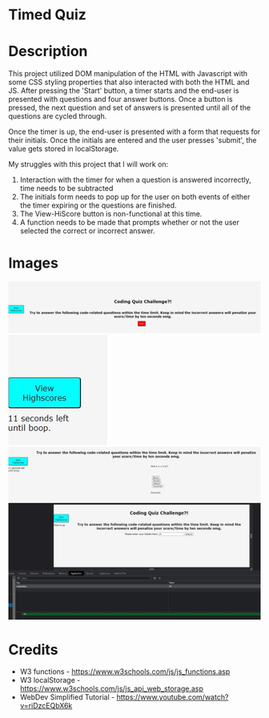 # Timed Quiz

# Description
This project utilized DOM manipulation of the HTML with Javascript with some CSS styling properties that also interacted with both the HTML and JS. After pressing the 'Start' button, a timer starts and the end-user is presented with questions and four answer buttons. Once a button is pressed, the next question and set of answers is presented until all of the questions are cycled through.

Once the timer is up, the end-user is presented with a form that requests for their initials. Once the initials are entered and the user presses 'submit', the value gets stored in localStorage.

My struggles with this project that I will work on:
1) Interaction with the timer for when a question is answered incorrectly, time needs to be subtracted
2) The initials form needs to pop up for the user on both events of either the timer expiring or the questions are finished.
3) The View-HiScore button is non-functional at this time.
4) A function needs to be made that prompts whether or not the user selected the correct or incorrect answer.

# Images
![Landing page with start button](02-Homework/Assets/Images/startScreen.JPG)
![Timer](02-Homework/Assets/Images/timer.JPG)
![Questions with four answer choices as buttons](02-Homework/Assets/Images/question.JPG)
![Form for submitting initials](02-Homework/Assets/Images/initialBoxLocalStorage.JPG)

# Credits
- W3 functions - https://www.w3schools.com/js/js_functions.asp
- W3 localStorage - https://www.w3schools.com/js/js_api_web_storage.asp
- WebDev Simplified Tutorial - https://www.youtube.com/watch?v=riDzcEQbX6k